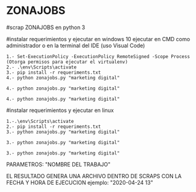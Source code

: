 # ZONAJOBS
#scrap ZONAJOBS en python 3

#instalar requerimientos y ejecutar en windows 10
ejecutar en CMD como administrador o en la terminal del IDE (uso Visual Code)

    1.- Set-ExecutionPolicy -ExecutionPolicy RemoteSigned -Scope Process  (Otorga permisos para ejecutar el virtualenv)
    2.- .\env\Scripts\activate
    3.- pip install -r requeriments.txt
    4.- python zonajobs.py "marketing digital" 
            
    4.- python zonajobs.py "marketing digital" 

    4.- python zonajobs.py "marketing digital" 





#instalar requerimientos y ejecutar en linux

    1.-.\env\Scripts\activate
    2.- pip install -r requeriments.txt
    3.- python zonajobs.py "marketing digital" 
                
    3.- python zonajobs.py "marketing digital" 

    3.- python zonajobs.py "marketing digital" 
    
PARAMETROS: "NOMBRE DEL TRABAJO"    
 

EL RESULTADO GENERA UNA ARCHIVO DENTRO DE SCRAPS CON LA FECHA Y HORA DE EJECUCION ejemplo: "2020-04-24 13"
